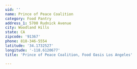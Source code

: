 ```yaml
---
uid: ''
name: Prince of Peace Coalition
category: Food Pantry
address_1: 5700 Rudnick Avenue
city: Woodland Hills
state: CA
zipcode: '91367'
phone: 818-346-5554
latitude: '34.1732527'
longitude: '-118.6120677'
title: 'Prince of Peace Coalition, Food Oasis Los Angeles'

---
```

